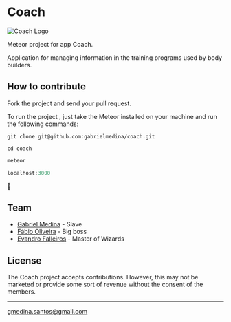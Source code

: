 # Coach

![Coach Logo](https://cdn.pbrd.co/images/1w3bK0c4.jpg)

Meteor project for app Coach.

Application for managing information in the training programs used by body builders.


## How to contribute

Fork the project and send your pull request.

To run the project , just take the Meteor installed on your machine and run the following commands:

```
git clone git@github.com:gabrielmedina/coach.git
```

```
cd coach
```

```javascript
meteor
```

```javascript
localhost:3000
```

:ship:


## Team

- [Gabriel Medina](https://github.com/gabrielmedina) - Slave
- [Fábio Oliveira](https://github.com/fabioivi) - Big boss
- [Evandro Falleiros](https://github.com/evandrofalleiros) - Master of Wizards


## License

The Coach project accepts contributions. However, this may not be marketed or provide some sort of revenue without the consent of the members.

---
gmedina.santos@gmail.com
